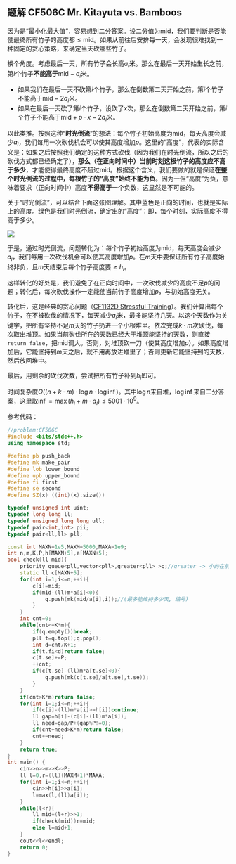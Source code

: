 ## 题解 CF506C Mr. Kitayuta vs. Bamboos

因为是“最小化最大值”，容易想到二分答案。设二分值为$\text{mid}$，我们要判断是否能使最终所有竹子的高度都$\leq\text{mid}$。如果从前往后安排每一天，会发现很难找到一种固定的贪心策略，来确定当天砍哪些竹子。

换个角度。考虑最后一天，所有竹子会长高$a_i$米。那么在最后一天开始生长之前，第$i$个竹子**不能高于**$\text{mid}-a_i$米。

- 如果我们在最后一天不砍第$i$个竹子，那么在倒数第二天开始之前，第$i$个竹子不能高于$\text{mid}-2a_i$米。
- 如果在最后一天砍了第$i$个竹子，设砍了$x$次，那么在倒数第二天开始之前，第$i$个竹子不能高于$\text{mid}+p\cdot x-2a_i$米。

以此类推。按照这种“**时光倒流**”的想法：每个竹子初始高度为$\text{mid}$，每天高度会减少$a_i$，我们每用一次砍伐机会可以使其高度增加$p$。这里的“高度”，代表的实际含义是：如果之后按照我们确定的这种方式砍伐（因为我们在时光倒流，所以之后的砍伐方式都已经确定了），**那么（在正向时间中）当前时刻这根竹子的高度应不高于多少**，才能使得最终高度不超过$\text{mid}$。根据这个含义，我们要做的就是保证**在整个时光倒流的过程中，每根竹子的“高度”始终不能为负**。因为一但“高度”为负，意味着要求（正向时间中）高度**不得高于**一个负数，这显然是不可能的。

关于“时光倒流”，可以结合下面这张图理解。其中蓝色是正向的时间，也就是实际上的高度。绿色是我们时光倒流，确定出的“高度”：即，每个时刻，实际高度不得高于多少。

![](http://codeforces.com/predownloaded/cd/69/cd69947d5aa851d6dbc167eef817e7741834ebc8.png)

于是，通过时光倒流，问题转化为：每个竹子初始高度为$\text{mid}$，每天高度会减少$a_i$，我们每用一次砍伐机会可以使其高度增加$p$。在$m$天中要保证所有竹子高度始终非负，且$m$天结束后每个竹子高度要$\geq h_i$。

这样转化的好处是，我们避免了在正向时间中，一次砍伐减少的高度不足$p$的问题；转化后，每次砍伐操作一定能使当前竹子高度增加$p$，与初始高度无关。

转化后，这是经典的贪心问题（[CF1132D Stressful Training](http://codeforces.com/contest/1132/problem/D)）。我们计算出每个竹子，在不被砍伐的情况下，每天减少$a_i$米，最多能坚持几天。以这个天数作为关键字，把所有坚持不足$m$天的竹子扔进一个小根堆里。依次完成$k\cdot m$次砍伐，每次取出堆顶。如果当前砍伐所在的天数已经大于堆顶能坚持的天数，则直接$\texttt{return false}$，把$\text{mid}$调大。否则，对堆顶砍一刀（使其高度增加$p$）。如果高度增加后，它能坚持到$m$天之后，就不用再放进堆里了；否则更新它能坚持到的天数，然后放回堆中。

最后，用剩余的砍伐次数，尝试把所有竹子补到$h_i$即可。

时间复杂度$O((n+k\cdot m)\cdot \log n\cdot \log\inf)$。其中$\log n$来自堆，$\log\inf$来自二分答案，这里取$\inf=\max(h_i+m\cdot a_i)\leq5001\cdot 10^9$。

参考代码：

```cpp
//problem:CF506C
#include <bits/stdc++.h>
using namespace std;

#define pb push_back
#define mk make_pair
#define lob lower_bound
#define upb upper_bound
#define fi first
#define se second
#define SZ(x) ((int)(x).size())

typedef unsigned int uint;
typedef long long ll;
typedef unsigned long long ull;
typedef pair<int,int> pii;
typedef pair<ll,ll> pll;

const int MAXN=1e5,MAXM=5000,MAXA=1e9;
int n,m,K,P,h[MAXN+5],a[MAXN+5];
bool check(ll mid){
	priority_queue<pll,vector<pll>,greater<pll> >q;//greater -> 小的在前
	static ll c[MAXN+5];
	for(int i=1;i<=n;++i){
		c[i]=mid;
		if(mid-(ll)m*a[i]<0){
			q.push(mk(mid/a[i],i));//(最多能维持多少天, 编号)
		}
	}
	int cnt=0;
	while(cnt<=K*m){
		if(q.empty())break;
		pll t=q.top();q.pop();
		int d=cnt/K+1;
		if(t.fi<d)return false;
		c[t.se]+=P;
		++cnt;
		if(c[t.se]-(ll)m*a[t.se]<0){
			q.push(mk(c[t.se]/a[t.se],t.se));
		}
	}
	if(cnt>K*m)return false;
	for(int i=1;i<=n;++i){
		if(c[i]-(ll)m*a[i]>=h[i])continue;
		ll gap=h[i]-(c[i]-(ll)m*a[i]);
		ll need=gap/P+(gap%P!=0);
		if(cnt+need>K*m)return false;
		cnt+=need;
	}
	return true;
}
int main() {
	cin>>n>>m>>K>>P;
	ll l=0,r=(ll)(MAXM+1)*MAXA;
	for(int i=1;i<=n;++i){
		cin>>h[i]>>a[i];
		l=max(l,(ll)a[i]);
	}
	while(l<r){
		ll mid=(l+r)>>1;
		if(check(mid))r=mid;
		else l=mid+1;
	}
	cout<<l<<endl;
	return 0;
}
```


